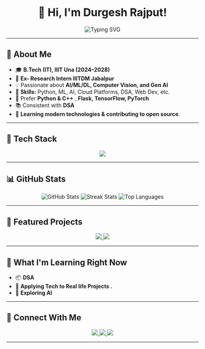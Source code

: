 <h1 align="center">👋 Hi, I'm Durgesh Rajput!</h1>

<p align="center">
  <img src="https://readme-typing-svg.demolab.com?font=Fira+Code&size=22&duration=3500&pause=500&center=true&vCenter=true&width=700&lines=AI%2FML+Enthusiast+%7C+Problem+Solver;Open+to+collaboration+%26+internships" alt="Typing SVG" />
</p>

---

## 🌟 About Me
- 🎓 **B.Tech (IT), IIIT Una (2024–2028)**
- 🚀 **Ex- Research Intern IIITDM Jabalpur**
- 💡 Passionate about **AI/ML/DL, Computer Vision, and  Gen AI**
- 🎯 **Skills:** Python, ML, AI, Cloud Platforms, DSA, Web Dev, etc.
- 🧰 Prefer **Python & C++** , **Flask, TensorFlow, PyTorch**
- 📚 Consistent with **DSA**
- 🌱 **Learning modern technologies & contributing to open source**.

---

## 🧰 Tech Stack
<p align="center">
  <img src="https://skillicons.dev/icons?i=python,cpp,flask,tensorflow,pytorch,git,github,vscode,html,css,fastapi,mongodb" />
</p>

---

## 📊 GitHub Stats
<p align="center">
  <img src="https://github-readme-stats.vercel.app/api?username=DurgeshRajput11&show_icons=true&theme=radical&cache_seconds=100" alt="GitHub Stats" />
  <img src="https://github-readme-streak-stats.herokuapp.com/?user=DurgeshRajput11&theme=radical&cache_seconds=100" alt="Streak Stats" />
  <img src="https://github-readme-stats.vercel.app/api/top-langs/?username=DurgeshRajput11&layout=compact&theme=radical&cache_seconds=100" alt="Top Languages" />
</p>

---

## 🚀 Featured Projects
<p align="center">
  <a href="https://github.com/DurgeshRajput11/agriVision">
    <img src="https://github-readme-stats.vercel.app/api/pin/?username=DurgeshRajput11&repo=agriVision&theme=radical&cache_seconds=100" />
  </a>
  <a href="https://github.com/DurgeshRajput11/ASL-AI">
    <img src="https://github-readme-stats.vercel.app/api/pin/?username=DurgeshRajput11&repo=ASL-AI&theme=radical&cache_seconds=100" />
  </a>
</p>

---

## 🧪 What I'm Learning Right Now
- 📦 **DSA** 
- 🧠 **Applying Tech to Real life Projects .**
- 📱 **Exploring AI** 

---

## 🤝 Connect With Me
<p align="center">
  <a href="https://www.linkedin.com/in/durgesh-singh-09844b253/">
    <img src="https://img.shields.io/badge/LinkedIn-Connect-blue?style=for-the-badge&logo=linkedin" />
  </a>
  <a href="mailto:dsgaur1125@gmail.com">
    <img src="https://img.shields.io/badge/Email-Say%20Hi!-red?style=for-the-badge&logo=gmail" />
  </a>
  <a href="https://github.com/DurgeshRajput11">
    <img src="https://img.shields.io/badge/GitHub-Follow-black?style=for-the-badge&logo=github" />
  </a>
</p>

---
